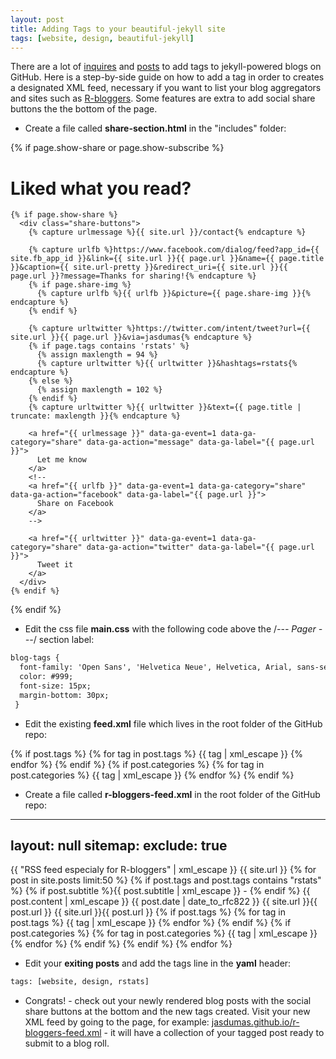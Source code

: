 ```yaml
---
layout: post
title: Adding Tags to your beautiful-jekyll site
tags: [website, design, beautiful-jekyll]
---
```



There are a lot of [inquires](http://pavdmyt.com/how-to-implement-tags-at-jekyll-website/) and [posts](http://charliepark.org/tags-in-jekyll/) to add tags to jekyll-powered blogs on GitHub. Here is a step-by-side guide on how to add a tag in order to creates a designated XML feed, necessary if you want to list your blog aggregators and sites such as [R-bloggers](https://www.r-bloggers.com/). Some features are extra to add social share buttons the the bottom of the page.

* Create a file called **share-section.html** in the "includes" folder:


{% if page.show-share or page.show-subscribe %}
  <div class="share-section">
    <h1 class="share-title">Liked what you read?</h1>

    {% if page.show-share %}
      <div class="share-buttons">
        {% capture urlmessage %}{{ site.url }}/contact{% endcapture %}

        {% capture urlfb %}https://www.facebook.com/dialog/feed?app_id={{ site.fb_app_id }}&link={{ site.url }}{{ page.url }}&name={{ page.title }}&caption={{ site.url-pretty }}&redirect_uri={{ site.url }}{{ page.url }}?message=Thanks for sharing!{% endcapture %}
        {% if page.share-img %}
          {% capture urlfb %}{{ urlfb }}&picture={{ page.share-img }}{% endcapture %}
        {% endif %}

        {% capture urltwitter %}https://twitter.com/intent/tweet?url={{ site.url }}{{ page.url }}&via=jasdumas{% endcapture %}
        {% if page.tags contains 'rstats' %}
          {% assign maxlength = 94 %}
          {% capture urltwitter %}{{ urltwitter }}&hashtags=rstats{% endcapture %}
        {% else %}
          {% assign maxlength = 102 %}
        {% endif %}
        {% capture urltwitter %}{{ urltwitter }}&text={{ page.title | truncate: maxlength }}{% endcapture %}

        <a href="{{ urlmessage }}" data-ga-event=1 data-ga-category="share" data-ga-action="message" data-ga-label="{{ page.url }}">
          Let me know
        </a>
        <!--
        <a href="{{ urlfb }}" data-ga-event=1 data-ga-category="share" data-ga-action="facebook" data-ga-label="{{ page.url }}">
          Share on Facebook
        </a>
        -->

        <a href="{{ urltwitter }}" data-ga-event=1 data-ga-category="share" data-ga-action="twitter" data-ga-label="{{ page.url }}">
          Tweet it
        </a>
      </div>
    {% endif %}
  </div>
{% endif %}


* Edit the css file **main.css** with the following code above the /*--- Pager ---*/ section label:

```html
blog-tags {
  font-family: 'Open Sans', 'Helvetica Neue', Helvetica, Arial, sans-serif;
  color: #999;
  font-size: 15px;
  margin-bottom: 30px;
 }
```

* Edit the existing **feed.xml** file which lives in the root folder of the GitHub repo:


{% if post.tags %}
  {% for tag in post.tags %}
  <category>{{ tag | xml_escape }}</category>
    {% endfor %}
{% endif %}
{% if post.categories %}
{% for tag in post.categories %}
<category>{{ tag | xml_escape }}</category>
 {% endfor %}
 {% endif %}
 


* Create a file called **r-bloggers-feed.xml** in the root folder of the GitHub repo:

---
layout: null
sitemap:
  exclude: true
---
<?xml version="1.0" encoding="UTF-8"?>
<rss version="2.0" xmlns:atom="http://www.w3.org/2005/Atom">
  <channel>
    <title>{{ "Jasmine Dumas' R Blog" | xml_escape }}</title>
    <description>{{ "RSS feed especialy for R-bloggers" | xml_escape }}</description>
    <link>{{ site.url }}</link>
    <atom:link href="{{ site.url }}/feed.xml" rel="self" type="application/rss+xml" />
    {% for post in site.posts limit:50 %}
	{% if post.tags and post.tags contains "rstats" %}
      <item>
        <title>{{ post.title | xml_escape }}</title>
		<description>
		  {% if post.subtitle %}{{ post.subtitle | xml_escape }} - {% endif %}
		  {{ post.content | xml_escape }}
		</description>
        <pubDate>{{ post.date | date_to_rfc822 }}</pubDate>
        <link>{{ site.url }}{{ post.url }}</link>
        <guid isPermaLink="true">{{ site.url }}{{ post.url }}</guid>
		{% if post.tags %}
		  {% for tag in post.tags %}
		    <category>{{ tag | xml_escape }}</category>
		  {% endfor %}
		{% endif %}
		{% if post.categories %}
		  {% for tag in post.categories %}
		    <category>{{ tag | xml_escape }}</category>
		  {% endfor %}
		{% endif %}
      </item>
	{% endif %}
    {% endfor %}
  </channel>
</rss>


* Edit your **exiting posts** and add the tags line in the **yaml** header:

```html
tags: [website, design, rstats]
```

* Congrats! - check out your newly rendered blog posts with the social share buttons at the bottom and the new tags created. Visit your new XML feed by going to the page, for example: [jasdumas.github.io/r-bloggers-feed.xml](http://jasdumas.github.io/r-bloggers-feed.xml) - it will have a collection of your tagged post ready to submit to a blog roll.
